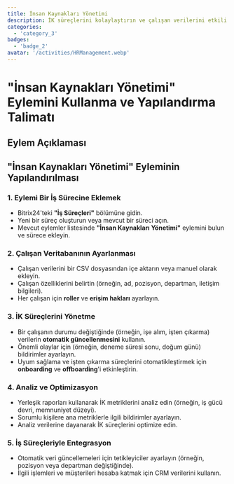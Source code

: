 ```yaml
---
title: İnsan Kaynakları Yönetimi
description: İK süreçlerini kolaylaştırın ve çalışan verilerini etkili bir şekilde yönetin.
categories: 
  - 'category_3'
badges: 
  - 'badge_2'
avatar: '/activities/HRManagement.webp'
---
```

# "İnsan Kaynakları Yönetimi" Eylemini Kullanma ve Yapılandırma Talimatı

## Eylem Açıklaması

## **"İnsan Kaynakları Yönetimi" Eyleminin Yapılandırılması**

### 1. Eylemi Bir İş Sürecine Eklemek
- Bitrix24'teki **"İş Süreçleri"** bölümüne gidin.
- Yeni bir süreç oluşturun veya mevcut bir süreci açın.
- Mevcut eylemler listesinde **"İnsan Kaynakları Yönetimi"** eylemini bulun ve sürece ekleyin.

### 2. Çalışan Veritabanının Ayarlanması
- Çalışan verilerini bir CSV dosyasından içe aktarın veya manuel olarak ekleyin.
- Çalışan özelliklerini belirtin (örneğin, ad, pozisyon, departman, iletişim bilgileri).
- Her çalışan için **roller** ve **erişim hakları** ayarlayın.

### 3. İK Süreçlerini Yönetme
- Bir çalışanın durumu değiştiğinde (örneğin, işe alım, işten çıkarma) verilerin **otomatik güncellenmesini** kullanın.
- Önemli olaylar için (örneğin, deneme süresi sonu, doğum günü) bildirimler ayarlayın.
- Uyum sağlama ve işten çıkarma süreçlerini otomatikleştirmek için **onboarding** ve **offboarding**'i etkinleştirin.

### 4. Analiz ve Optimizasyon
- Yerleşik raporları kullanarak İK metriklerini analiz edin (örneğin, iş gücü devri, memnuniyet düzeyi).
- Sorumlu kişilere ana metriklerle ilgili bildirimler ayarlayın.
- Analiz verilerine dayanarak İK süreçlerini optimize edin.

### 5. İş Süreçleriyle Entegrasyon
- Otomatik veri güncellemeleri için tetikleyiciler ayarlayın (örneğin, pozisyon veya departman değiştiğinde).
- İlgili işlemleri ve müşterileri hesaba katmak için CRM verilerini kullanın.